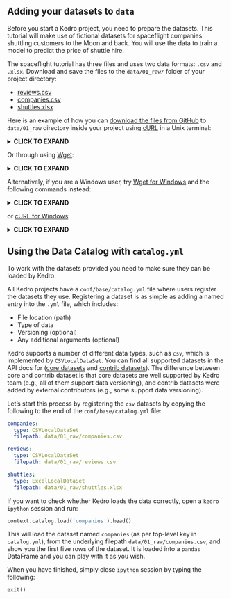 ## Adding your datasets to `data`

Before you start a Kedro project, you need to prepare the datasets. This tutorial will make use of fictional datasets for spaceflight companies shuttling customers to the Moon and back. You will use the data to train a model to predict the price of shuttle hire.

The spaceflight tutorial has three files and uses two data formats: `.csv` and `.xlsx`. Download and save the files to the `data/01_raw/` folder of your project directory:

* [reviews.csv](https://quantumblacklabs.github.io/kedro/reviews.csv)
* [companies.csv](https://quantumblacklabs.github.io/kedro/companies.csv)
* [shuttles.xlsx](https://quantumblacklabs.github.io/kedro/shuttles.xlsx)

Here is an example of how you can [download the files from GitHub](https://www.quora.com/How-do-I-download-something-from-GitHub) to `data/01_raw` directory inside your project using [cURL](https://curl.haxx.se/download.html) in a Unix terminal:

<details>
<summary><b>CLICK TO EXPAND</b></summary>

```bash
# reviews
curl -o data/01_raw/reviews.csv https://raw.githubusercontent.com/quantumblacklabs/kedro/develop/docs/source/03_tutorial/data/reviews.csv
# companies
curl -o data/01_raw/companies.csv https://raw.githubusercontent.com/quantumblacklabs/kedro/develop/docs/source/03_tutorial/data/companies.csv
# shuttles
curl -o data/01_raw/shuttles.xlsx https://raw.githubusercontent.com/quantumblacklabs/kedro/develop/docs/source/03_tutorial/data/shuttles.xlsx
```
</details>

Or through using [Wget](https://www.gnu.org/software/wget/):

<details>
<summary><b>CLICK TO EXPAND</b></summary>

```bash
# reviews
wget -O data/01_raw/reviews.csv https://raw.githubusercontent.com/quantumblacklabs/kedro/develop/docs/source/03_tutorial/data/reviews.csv
# companies
wget -O data/01_raw/companies.csv https://raw.githubusercontent.com/quantumblacklabs/kedro/develop/docs/source/03_tutorial/data/companies.csv
# shuttles
wget -O data/01_raw/shuttles.xlsx https://raw.githubusercontent.com/quantumblacklabs/kedro/develop/docs/source/03_tutorial/data/shuttles.xlsx
```
</details>

Alternatively, if you are a Windows user, try [Wget for Windows](https://eternallybored.org/misc/wget/) and the following commands instead:

<details>
<summary><b>CLICK TO EXPAND</b></summary>

```bat
wget -O data\01_raw\reviews.csv https://raw.githubusercontent.com/quantumblacklabs/kedro/develop/docs/source/03_tutorial/data/reviews.csv
wget -O data\01_raw\companies.csv https://raw.githubusercontent.com/quantumblacklabs/kedro/develop/docs/source/03_tutorial/data/companies.csv
wget -O data\01_raw\shuttles.xlsx https://raw.githubusercontent.com/quantumblacklabs/kedro/develop/docs/source/03_tutorial/data/shuttles.xlsx
```
</details>

or [cURL for Windows](https://curl.haxx.se/windows/):

<details>
<summary><b>CLICK TO EXPAND</b></summary>

```bat
curl -o data\01_raw\reviews.csv https://raw.githubusercontent.com/quantumblacklabs/kedro/develop/docs/source/03_tutorial/data/reviews.csv
curl -o data\01_raw\companies.csv https://raw.githubusercontent.com/quantumblacklabs/kedro/develop/docs/source/03_tutorial/data/companies.csv
curl -o data\01_raw\shuttles.xlsx https://raw.githubusercontent.com/quantumblacklabs/kedro/develop/docs/source/03_tutorial/data/shuttles.xlsx
```
</details>

## Using the Data Catalog with `catalog.yml`

To work with the datasets provided you need to make sure they can be loaded by Kedro.

All Kedro projects have a `conf/base/catalog.yml` file where users register the datasets they use. Registering a dataset is as simple as adding a named entry into the `.yml` file, which includes:

* File location (path)
* Type of data
* Versioning (optional)
* Any additional arguments (optional)

Kedro supports a number of different data types, such as `csv`, which is implemented by `CSVLocalDataSet`. You can find all supported datasets in the API docs for ([core datasets](https://kedro.readthedocs.io/en/stable/kedro.io.html) and [contrib datasets](https://kedro.readthedocs.io/en/stable/kedro.contrib.io.html)). The difference between core and contrib dataset is that core datasets are well supported by Kedro team (e.g., all of them support data versioning), and contrib datasets were added by external contributors (e.g., some support data versioning).

Let’s start this process by registering the `csv` datasets by copying the following to the end of the `conf/base/catalog.yml` file:

```yaml
companies:
  type: CSVLocalDataSet
  filepath: data/01_raw/companies.csv

reviews:
  type: CSVLocalDataSet
  filepath: data/01_raw/reviews.csv

shuttles:
  type: ExcelLocalDataSet
  filepath: data/01_raw/shuttles.xlsx
```

If you want to check whether Kedro loads the data correctly, open a `kedro ipython` session and run:

```python
context.catalog.load('companies').head()
```

This will load the dataset named `companies` (as per top-level key in `catalog.yml`), from the underlying filepath `data/01_raw/companies.csv`, and show you the first five rows of the dataset. It is loaded into a `pandas` DataFrame and you can play with it as you wish.

When you have finished, simply close `ipython` session by typing the following:

```python
exit()
```

